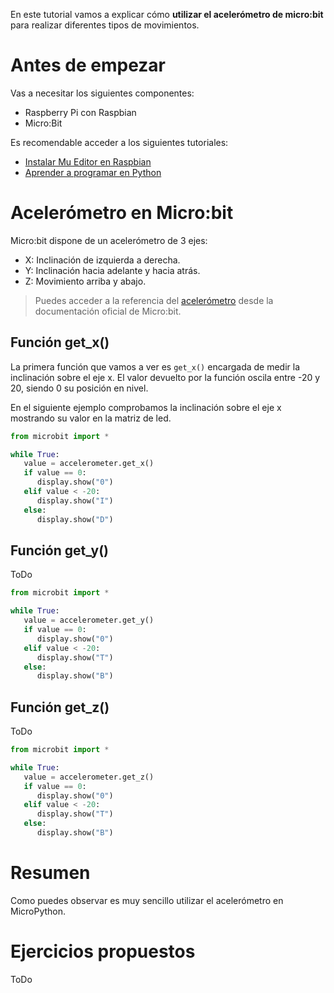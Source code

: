 En este tutorial vamos a explicar cómo **utilizar el acelerómetro de micro:bit** para realizar diferentes tipos de movimientos.

# Antes de empezar

Vas a necesitar los siguientes componentes:

- Raspberry Pi con Raspbian
- Micro:Bit

Es recomendable acceder a los siguientes tutoriales:

- [Instalar Mu Editor en Raspbian](raspberry_pi-microbit-mu)
- [Aprender a programar en Python](https://www.aprendeprogramando.es/cursos-online/python)

# Acelerómetro en Micro:bit


Micro:bit dispone de un acelerómetro de 3 ejes:

- X: Inclinación de izquierda a derecha.
- Y: Inclinación hacia adelante y hacia atrás.
- Z: Movimiento arriba y abajo.

> Puedes acceder a la referencia del [acelerómetro](https://microbit-micropython.readthedocs.io/en/latest/tutorials/movement.html) desde la documentación oficial de Micro:bit.

## Función get_x()

La primera función que vamos a ver es `get_x()` encargada de medir la inclinación sobre el eje x. El valor devuelto por la función oscila entre -20 y 20, siendo 0 su posición en nivel.

En el siguiente ejemplo comprobamos la inclinación sobre el eje x mostrando su valor en la matriz de led.

```python
from microbit import *

while True:
   value = accelerometer.get_x()
   if value == 0:
      display.show("0")
   elif value < -20:
      display.show("I")
   else:
      display.show("D")
```

## Función get_y()

ToDo

```python
from microbit import *

while True:
   value = accelerometer.get_y()
   if value == 0:
      display.show("0")
   elif value < -20:
      display.show("T")
   else:
      display.show("B")
```

## Función get_z()

ToDo

```python
from microbit import *

while True:
   value = accelerometer.get_z()
   if value == 0:
      display.show("0")
   elif value < -20:
      display.show("T")
   else:
      display.show("B")
```

# Resumen

Como puedes observar es muy sencillo utilizar el acelerómetro en MicroPython.

# Ejercicios propuestos

ToDo
